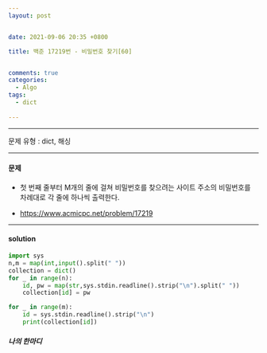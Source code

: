 ```yaml
---
layout: post


date: 2021-09-06 20:35 +0800

title: 백준 17219번 - 비밀번호 찾기[60]


comments: true
categories: 
  - Algo
tags: 
  - dict
  
---
```


---



문제 유형 : dict, 해싱

---

#### 문제

- 첫 번째 줄부터 M개의 줄에 걸쳐 비밀번호를 찾으려는 사이트 주소의 비밀번호를 차례대로 각 줄에 하나씩 출력한다.

- https://www.acmicpc.net/problem/17219

  


---

#### solution

```python
import sys
n,m = map(int,input().split(" "))
collection = dict()
for _ in range(n):
    id, pw = map(str,sys.stdin.readline().strip("\n").split(" "))
    collection[id] = pw

for _ in range(m):
    id = sys.stdin.readline().strip("\n")
    print(collection[id])
```



 ##### 나의 한마디

